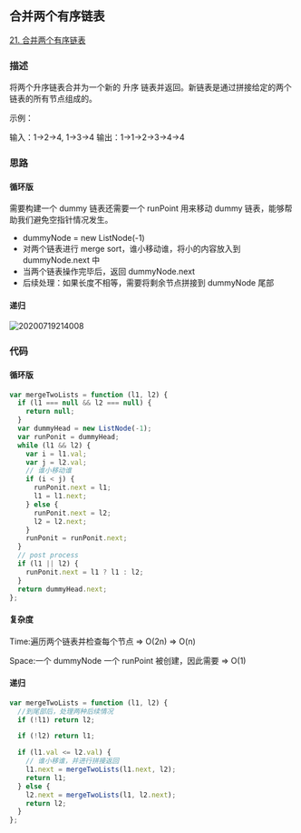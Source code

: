 ## 合并两个有序链表

[21. 合并两个有序链表](https://leetcode-cn.com/problems/merge-two-sorted-lists/)

### 描述

将两个升序链表合并为一个新的 升序 链表并返回。新链表是通过拼接给定的两个链表的所有节点组成的。

示例：

输入：1->2->4, 1->3->4
输出：1->1->2->3->4->4

### 思路

#### 循环版

需要构建一个 dummy 链表还需要一个 runPoint 用来移动 dummy 链表，能够帮助我们避免空指针情况发生。

- dummyNode = new ListNode(-1)
- 对两个链表进行 merge sort，谁小移动谁，将小的内容放入到 dummyNode.next 中
- 当两个链表操作完毕后，返回 dummyNode.next
- 后续处理：如果长度不相等，需要将剩余节点拼接到 dummyNode 尾部

#### 递归

![20200719214008]( https://supyyy-1259673491.cos.ap-beijing.myqcloud.com/2020/pictures20200719214008.png)

### 代码

#### 循环版

```js
var mergeTwoLists = function (l1, l2) {
  if (l1 === null && l2 === null) {
    return null;
  }
  var dummyHead = new ListNode(-1);
  var runPonit = dummyHead;
  while (l1 && l2) {
    var i = l1.val;
    var j = l2.val;
    // 谁小移动谁
    if (i < j) {
      runPonit.next = l1;
      l1 = l1.next;
    } else {
      runPonit.next = l2;
      l2 = l2.next;
    }
    runPonit = runPonit.next;
  }
  // post process
  if (l1 || l2) {
    runPonit.next = l1 ? l1 : l2;
  }
  return dummyHead.next;
};
```

#### 复杂度

Time:遍历两个链表并检查每个节点 => O(2n) => O(n)

Space:一个 dummyNode 一个 runPoint 被创建，因此需要 ⇒ O(1)

#### 递归

```js
var mergeTwoLists = function (l1, l2) {
  //到尾部后，处理两种后续情况
  if (!l1) return l2;

  if (!l2) return l1;

  if (l1.val <= l2.val) {
    // 谁小移谁，并进行拼接返回
    l1.next = mergeTwoLists(l1.next, l2);
    return l1;
  } else {
    l2.next = mergeTwoLists(l1, l2.next);
    return l2;
  }
};
```

